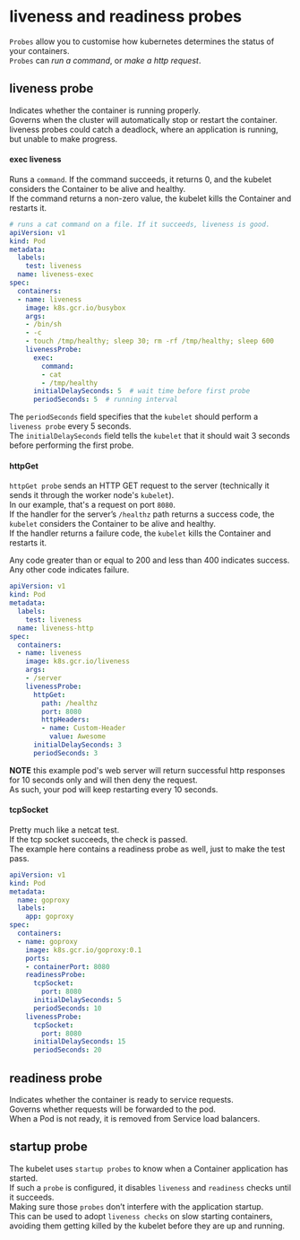 # liveness and readiness probes
`Probes` allow you to customise how kubernetes determines the status of your containers.<br>
`Probes` can _run a command_, or _make a http request_.

## liveness probe
Indicates whether the container is running properly.<br>
Governs when the cluster will automatically stop or restart the container.<br>
liveness probes could catch a deadlock, where an application is running, but unable to make progress.<br>

#### exec liveness
Runs a `command`.
If the command succeeds, it returns 0, and the kubelet considers the Container to be alive and healthy.<br>
If the command returns a non-zero value, the kubelet kills the Container and restarts it.

```yaml
# runs a cat command on a file. If it succeeds, liveness is good.
apiVersion: v1
kind: Pod
metadata:
  labels:
    test: liveness
  name: liveness-exec
spec:
  containers:
  - name: liveness
    image: k8s.gcr.io/busybox
    args:
    - /bin/sh
    - -c
    - touch /tmp/healthy; sleep 30; rm -rf /tmp/healthy; sleep 600
    livenessProbe:
      exec:
        command:
        - cat
        - /tmp/healthy
      initialDelaySeconds: 5  # wait time before first probe
      periodSeconds: 5  # running interval
```

 The `periodSeconds` field specifies that the `kubelet` should perform a `liveness probe` every 5 seconds.<br>
 The `initialDelaySeconds` field tells the `kubelet` that it should wait 3 seconds before performing the first probe.

#### httpGet
`httpGet probe` sends an HTTP GET request to the server (technically it sends it through the worker node's `kubelet`).<br>
In our example, that's a request on port `8080`.<br>
If the handler for the server’s `/healthz` path returns a success code, the `kubelet` considers the Container to be alive and healthy.<br>
If the handler returns a failure code, the `kubelet` kills the Container and restarts it.<br>

Any code greater than or equal to 200 and less than 400 indicates success. Any other code indicates failure.
```yaml
apiVersion: v1
kind: Pod
metadata:
  labels:
    test: liveness
  name: liveness-http
spec:
  containers:
  - name: liveness
    image: k8s.gcr.io/liveness
    args:
    - /server
    livenessProbe:
      httpGet:
        path: /healthz
        port: 8080
        httpHeaders:
        - name: Custom-Header
          value: Awesome
      initialDelaySeconds: 3
      periodSeconds: 3
```
**NOTE** this example pod's web server will return successful http responses for 10 seconds only and will then deny the request.<br>
As such, your pod will keep restarting every 10 seconds.

#### tcpSocket
Pretty much like a netcat test.<br>
If the tcp socket succeeds, the check is passed.<br>
The example here contains a readiness probe as well, just to make the test pass.
```yaml
apiVersion: v1
kind: Pod
metadata:
  name: goproxy
  labels:
    app: goproxy
spec:
  containers:
  - name: goproxy
    image: k8s.gcr.io/goproxy:0.1
    ports:
    - containerPort: 8080
    readinessProbe:
      tcpSocket:
        port: 8080
      initialDelaySeconds: 5
      periodSeconds: 10
    livenessProbe:
      tcpSocket:
        port: 8080
      initialDelaySeconds: 15
      periodSeconds: 20
```

## readiness probe
Indicates whether the container is ready to service requests.<br>
Governs whether requests will be forwarded to the pod.<br>
When a Pod is not ready, it is removed from Service load balancers.

## startup probe
The kubelet uses `startup probes` to know when a Container application has started.<br>
If such a `probe` is configured, it disables `liveness` and `readiness` checks until it succeeds.<br>
Making sure those `probes` don’t interfere with the application startup.<br>
This can be used to adopt `liveness checks` on slow starting containers, avoiding them getting killed by the kubelet before they are up and running.